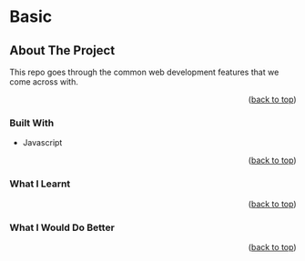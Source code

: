 # Basic


<!-- ABOUT THE PROJECT -->
## About The Project

This repo goes through the common web development features that we come across with.



<p align="right">(<a href="#top">back to top</a>)</p>

### Built With

* Javascript

<p align="right">(<a href="#top">back to top</a>)</p>


### What I Learnt

<p align="right">(<a href="#top">back to top</a>)</p>


### What I Would Do Better

<p align="right">(<a href="#top">back to top</a>)</p>

